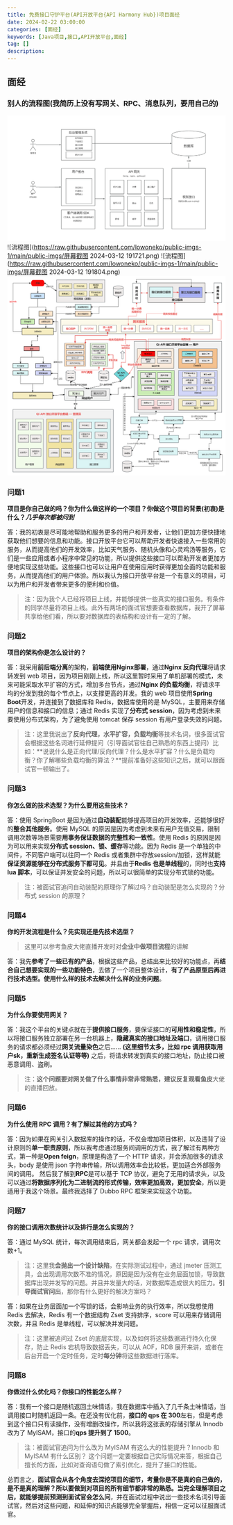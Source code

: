 ```yaml
---
title: 免费接口守护平台(API开放平台{API Harmony Hub})项目面经
date: 2024-02-22 03:00:00
categories: [面经]
keywords: [Java项目,接口,API开放平台,面经]
tag: []
description:
---
```

## 面经

### 别人的流程图(我简历上没有写网关、RPC、消息队列，要用自己的)

![流程图](https://raw.githubusercontent.com/lowoneko/public-imgs-1/main/public-imgs/image-20230112101821991.png)
![流程图](<https://raw.githubusercontent.com/lowoneko/public-imgs-1/main/public-imgs/屏幕截图> 2024-03-12 191721.png)
![流程图](<https://raw.githubusercontent.com/lowoneko/public-imgs-1/main/public-imgs/屏幕截图> 2024-03-12 191804.png)
![流程图](https://raw.githubusercontent.com/lowoneko/public-imgs-1/main/public-imgs/流程图.png)

### 问题1

**项目是你自己做的吗？你为什么做这样的一个项目？你做这个项目的背景(初衷)是什么？*几乎每次都被问到***

答：我的初衷是尽可能地帮助和服务更多的用户和开发者，让他们更加方便快捷地获取他们想要的信息和功能。接口开放平台它可以帮助开发者快速接入一些常用的服务，从而提高他们的开发效率，比如天气服务、随机头像和心灵鸡汤等服务，它们是一些应用或者小程序中常见的功能，所以提供这些接口可以帮助开发者更加方便地实现这些功能。这些接口也可以让用户在使用应用时获得更加全面的功能和服务，从而提高他们的用户体验。所以我认为接口开放平台是一个有意义的项目，可以为用户和开发者带来更多的便利和价值。

> 注：因为我个人已经将项目上线，并能够提供一些真实的接口服务。有条件的同学尽量将项目上线。此外有两场的面试官想要查看数据库，我开了屏幕共享给他们看，所以要对数据库的表结构和设计有一定的了解。

### 问题2

**项目的架构你是怎么设计的？**

答：我采用**前后端分离**的架构，**前端使用Nginx部署**，通过**Nginx 反向代理**将请求转发到 web 项目，因为项目刚刚上线，所以这里暂时采用了单机部署的模式，未来可能采取水平扩容的方式，增加多台节点，通过**Nginx 的负载均衡**，将请求平均的分发到我的每个节点上，以支撑更高的并发。我的 web 项目使用**Spring Boot**开发，并连接到了数据库和 Redis，数据库使用的是 MySQL，主要用来存储用户的信息和接口的信息；通过 Redis 实现了**分布式 session**，因为考虑到未来要使用分布式架构，为了避免使用 tomcat 保存 session 有用户登录失效的问题。

> 注：这里我说出了**反向代理，水平扩容，负载均衡**等技术名词，很多面试官会根据这些名词进行延伸提问（引导面试官往自己熟悉的东西上提问）比如：**说说什么是正向代理/反向代理？什么是水平扩容？什么是负载均衡？你了解哪些负载均衡的算法？**提前准备好这些知识之后，就可以跟面试官一顿输出了。

### 问题3

**你怎么做的技术选型？为什么要用这些技术？**

答：使用 SpringBoot 是因为通过**自动装配**能够提高项目的开发效率，还能够很好的**整合其他服务**。使用 MySQL 的原因是因为考虑到未来有用户充值交易，限制调用次数等场景需要**用事务保证数据的完整性和一致性**。使用 Redis 的原因是因为可以用来实现**分布式 session、锁、缓存**等功能。因为 Redis 是一个单独的中间件，不同客户端可以往同一个 Redis 或者集群中存放session/加锁，这样就能**保证资源能够在分布式服务下都可见**。并且由于**Redis 也是单线程**的，同时也**支持 lua 脚本**，可以保证并发安全的问题，所以可以很简单的实现分布式锁的功能。

> 注：被面试官追问自动装配的原理你了解过吗？自动装配是怎么实现的？分布式 session 的原理？

### 问题4

**你的开发流程是什么？先实现还是先技术选型？**

> 这里可以参考鱼皮大佬直播开发时对**企业中做项目流程**的讲解

答：我先**参考了一些已有的产品**，根据这些产品，总结出来比较好的功能点，再**结合自己想要实现的一些功能特色**，去做了一个项目整体设计，**有了产品原型后再进行技术选型。使用什么样的技术去解决什么样的业务问题**。

### 问题5

**为什么你要使用网关？**

答：我这个平台的关键点就在于**提供接口服务**，要保证接口的**可用性和稳定性**，所以将接口服务独立部署在另一台机器上，**隐藏真实的接口地址及端口**，调用接口服务的请求都必须经过**网关流量染色**之后...... **(这里细节太多，比如 rpc 调用获取用户sk，重新生成签名认证等等)** 之后，将请求转发到真实的接口地址，防止接口被恶意调用、盗刷。

> 注：**这个问题要对网关做了什么事情非常非常熟悉，建议反复观看鱼皮**大佬的直播回放。

### 问题6

**为什么使用 RPC 调用？有了解过其他的方式吗？**

答：因为如果在网关引入数据库的操作的话，不仅会增加项目体积，以及违背了设计原则的**单一职责原则**，所以我考虑通过服务间调用的方式，我了解过有两种方式，第一种是**Open feign**，原理是构造了一个 HTTP 请求，并会添加很多的请求头，body 是使用 json 字符串传输，所以调用效率会比较低，更加适合外部服务间的调用。
然后我了解到**RPC**是可以基于 TCP 协议，避免了无用的请求头，以及可以通过**将数据序列化为二进制流的形式传输，效率更加高效，更加安全**，所以更适用于我这个场景。最终我选择了 Dubbo RPC 框架来实现这个功能。

### 问题7

**你的接口调用次数统计以及排行是怎么实现的？**

答：通过 MySQL 统计，每次调用结束后，网关都会发起一个 rpc 请求，调用次数+1。

> 注：这里我**会抛出一个设计缺陷**，在实际测试过程中，通过 jmeter 压测工具，会出现调用次数不准的情况，原因是因为没有在业务层面加锁，导致数据库出现并发写的问题。并且并发量大的话，对数据库造成很大的压力。**引导面试官问出**，那你有什么更好的解决方案吗？

答：如果在业务层面加一个写锁的话，会影响业务的执行效率，所以我想使用 Redis 去解决，Redis 有一个数据结构 Zset 支持排序，score 可以用来存储调用次数，并且 Redis 是单线程，可以解决并发问题。

> 注：这里被追问过 Zset 的底层实现，以及如何将这些数据进行持久化保存，防止 Redis 宕机导致数据丢失，可以从 AOF，RDB 展开来讲，或者在后台开启一个定时任务，定时**每分钟**将这些数据进行落库。

### 问题8

**你做过什么优化吗？你接口的性能怎么样？**

答：我有一个接口是随机返回土味情话，我在数据库中插入了几千条土味情话，当调用接口时随机返回一条。在还没有优化前，**接口的 qps 在 300**左右，但是考虑到这个接口只有读操作，没有增删改操作，所以我将这张表的存储引擎从 Innodb 改为了 MyISAM，接口的**qps 提升到了 1500**。

> 注：被面试官追问为什么改为 MyISAM 有这么大的性能提升？Innodb 和 MyISAM 有什么区别？
> 这个问题一定要根据自己实际情况来答，根据自己擅长的方面，比如对查询语句做了索引优化，提升了接口的性能。

总而言之，**面试官会从各个角度去深挖项目的细节，考量你是不是真的自己做的，是不是真的理解？**所以要做到对项目的所有细节都非常的熟悉。当完全理解项目之后，就能够**提前预测到面试官会怎么问**，并在面试过程中说出一些技术名词引导面试官，然后对这些问题，和延伸的知识点能够完全掌握后，相信一定可以征服面试官。
